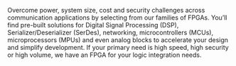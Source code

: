Overcome power, system size, cost and security challenges across communication applications by selecting from our families of FPGAs. You’ll find pre-built solutions for Digital Signal Processing (DSP), Serializer/Deserializer (SerDes), networking, microcontrollers (MCUs), microprocessors (MPUs) and even analog blocks to accelerate your design and simplify development. If your primary need is high speed, high security or high volume, we have an FPGA for your logic integration needs.

